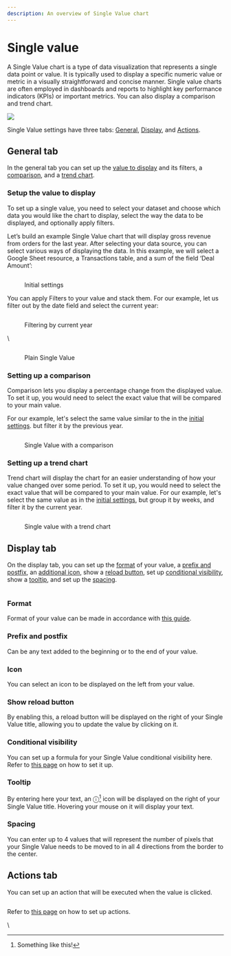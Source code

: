 ```yaml
---
description: An overview of Single Value chart
---
```


# Single value

A Single Value chart is a type of data visualization that represents a single data point or value. It is typically used to display a specific numeric value or metric in a visually straightforward and concise manner. Single value charts are often employed in dashboards and reports to highlight key performance indicators (KPIs) or important metrics. You can also display a comparison and trend chart.

![](<../../../.gitbook/assets/image (683).png>)

Single Value settings have three tabs: [General](counter.md#general), [Display](counter.md#display-tab), and [Actions](counter.md#actions-tab).

## General tab

In the general tab you can set up the [value to display](counter.md#setup-the-value-to-display) and its filters, a [comparison](counter.md#setting-up-a-comparison), and a [trend chart](counter.md#setting-up-a-trend-chart).

### Setup the value to display

To set up a single value, you need to select your dataset and choose which data you would like the chart to display, select the way the data to be displayed, and optionally apply filters.&#x20;

Let’s build an example Single Value chart that will display gross revenue from orders for the last year. After selecting your data source, you can select various ways of displaying the data. In this example, we will select a Google Sheet resource, a Transactions table, and a sum of the field ‘Deal Amount’:

<figure><img src="../../../.gitbook/assets/img1.png" alt=""><figcaption><p>Initial settings</p></figcaption></figure>

You can apply Filters to your value and stack them. For our example, let us filter out by the date field and select the current year:

<figure><img src="../../../.gitbook/assets/img2.png" alt=""><figcaption><p>Filtering by current year</p></figcaption></figure>

\


<figure><img src="../../../.gitbook/assets/img3.png" alt=""><figcaption><p>Plain Single Value</p></figcaption></figure>

### Setting up a comparison

Comparison lets you display a percentage change from the displayed value. To set it up, you would need to select the exact value that will be compared to your main value.&#x20;

For our example, let's select the same value similar to the in the [initial settings](counter.md#setup-the-value-to-display). but filter it by the previous year.

<figure><img src="../../../.gitbook/assets/img4.png" alt=""><figcaption><p>Single Value with a comparison</p></figcaption></figure>

### Setting up a trend chart

Trend chart will display the chart for an easier understanding of how your value changed over some period. To set it up, you would need to select the exact value that will be compared to your main value. For our example, let's select the same value as in the [initial settings](counter.md#setup-the-value-to-display), but group it by weeks, and filter it by the current year.

<figure><img src="../../../.gitbook/assets/img5.png" alt=""><figcaption><p>Single value with a trend chart</p></figcaption></figure>

## Display tab

On the display tab, you can set up the [format](counter.md#format) of your value, a [prefix and postfix](counter.md#prefix-and-postfix), an [additional icon](counter.md#icon), show a [reload button](counter.md#show-reload-button), set up [conditional visibility](counter.md#conditional-visibility), show a [tooltip](counter.md#tooltip), and set up the [spacing](counter.md#spacing).

<figure><img src="../../../.gitbook/assets/img6.png" alt=""><figcaption></figcaption></figure>

### Format

Format of your value can be made in accordance with [this guide](http://numeraljs.com/#format).

### Prefix and postfix

Can be any text added to the beginning or to the end of your value.

### Icon

You can select an icon to be displayed on the left from your value.

### Show reload button

By enabling this, a reload button will be displayed on the right of your Single Value title, allowing you to update the value by clicking on it.

### Conditional visibility

You can set up a formula for your Single Value conditional visibility here. Refer to [this page](../../../getting-started/part-2-intermediate/conditional-visibility.md) on how to set it up.

### Tooltip

By entering here your text, an ⓘ[^1] icon will be displayed on the right of your Single Value title. Hovering your mouse on it will display your text.

### Spacing

You can enter up to 4 values that will represent the number of pixels that your Single Value needs to be moved to in all 4 directions from the border to the center.

## Actions tab

You can set up an action that will be executed when the value is clicked.

<figure><img src="../../../.gitbook/assets/img7.png" alt=""><figcaption></figcaption></figure>

Refer to [this page](../../design-and-structure/actions.md) on how to set up actions.

\


[^1]: Something like this!
